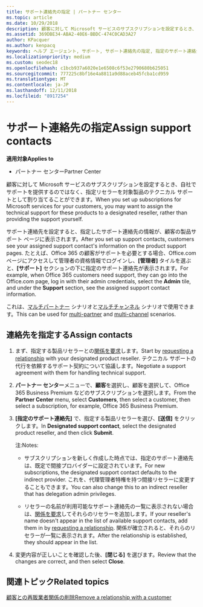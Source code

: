 ```yaml
---
title: サポート連絡先の指定 | パートナー センター
ms.topic: article
ms.date: 10/29/2018
description: 顧客に対して Microsoft サービスのサブスクリプションを設定するとき、自社でサポートを提供するのではなく、指定リセラーを対象製品のテクニカル サポートとして割り当てることができます。
ms.assetid: 369DBE34-ABA2-40E6-BBDC-474C0CAD3A27
author: KPacquer
ms.author: kenpacq
keywords: ヘルプ エージェント, サポート, サポート連絡先の指定, 指定のサポート連絡先
ms.localizationpriority: medium
ms.custom: seodec18
ms.openlocfilehash: c1bcb937a6020e1e6508c6f53e2790680b625051
ms.sourcegitcommit: 777225c8bf16e4a8811a9d88aceb45fcba1cd959
ms.translationtype: MT
ms.contentlocale: ja-JP
ms.lasthandoff: 12/11/2018
ms.locfileid: "8917254"
---
```

# <a name="assign-support-contacts"></a><span data-ttu-id="c4e7e-104">サポート連絡先の指定</span><span class="sxs-lookup"><span data-stu-id="c4e7e-104">Assign support contacts</span></span>

**<span data-ttu-id="c4e7e-105">適用対象</span><span class="sxs-lookup"><span data-stu-id="c4e7e-105">Applies to</span></span>**

-  <span data-ttu-id="c4e7e-106">パートナー センター</span><span class="sxs-lookup"><span data-stu-id="c4e7e-106">Partner Center</span></span>

<span data-ttu-id="c4e7e-107">顧客に対して Microsoft サービスのサブスクリプションを設定するとき、自社でサポートを提供するのではなく、指定リセラーを対象製品のテクニカル サポートとして割り当てることができます。</span><span class="sxs-lookup"><span data-stu-id="c4e7e-107">When you set up subscriptions for Microsoft services for your customers, you may want to assign the technical support for these products to a designated reseller, rather than providing the support yourself.</span></span>

<span data-ttu-id="c4e7e-108">サポート連絡先を設定すると、指定したサポート連絡先の情報が、顧客の製品サポート ページに表示されます。</span><span class="sxs-lookup"><span data-stu-id="c4e7e-108">After you set up support contacts, customers see your assigned support contact's information on the product support pages.</span></span> <span data-ttu-id="c4e7e-109">たとえば、Office 365 の顧客がサポートを必要とする場合、Office.com ページにアクセスして管理者の資格情報でログインし、**[管理者]** タイルを選ぶと、**[サポート]** セクションの下に指定のサポート連絡先が表示されます。</span><span class="sxs-lookup"><span data-stu-id="c4e7e-109">For example, when Office 365 customers need support, they can go into the Office.com page, log in with their admin credentials, select the **Admin** tile, and under the **Support** section, see the assigned support contact information.</span></span>

<span data-ttu-id="c4e7e-110">これは、[マルチパートナー](multipartner.md) シナリオと[マルチチャンネル](multichannel.md) シナリオで使用できます。</span><span class="sxs-lookup"><span data-stu-id="c4e7e-110">This can be used for [multi-partner](multipartner.md) and [multi-channel](multichannel.md) scenarios.</span></span> 

<a href="" id="assigncontacts"></a>
## <a name="assign-contacts"></a><span data-ttu-id="c4e7e-111">連絡先を指定する</span><span class="sxs-lookup"><span data-stu-id="c4e7e-111">Assign contacts</span></span>

1.  <span data-ttu-id="c4e7e-112">まず、指定する製品リセラーとの[関係を要求](request-a-relationship-with-a-customer.md)します。</span><span class="sxs-lookup"><span data-stu-id="c4e7e-112">Start by [requesting a relationship](request-a-relationship-with-a-customer.md) with your designated product reseller.</span></span> <span data-ttu-id="c4e7e-113">テクニカル サポートの代行を依頼するサポート契約について協議します。</span><span class="sxs-lookup"><span data-stu-id="c4e7e-113">Negotiate a support agreement with them for handling technical support.</span></span>

2.  <span data-ttu-id="c4e7e-114">**パートナー センター**メニューで、**顧客**を選択し、顧客を選択して、Office 365 Business Premium などのサブスクリプションを選択します。</span><span class="sxs-lookup"><span data-stu-id="c4e7e-114">From the **Partner Center** menu, select **Customers**, then select a customer, then select a subscription, for example, Office 365 Business Premium.</span></span>

3.  <span data-ttu-id="c4e7e-115">**[指定のサポート連絡先]** で、指定する製品リセラーを選び、**[送信]** をクリックします。</span><span class="sxs-lookup"><span data-stu-id="c4e7e-115">In  **Designated support contact**, select the designated product reseller, and then click **Submit**.</span></span> 

    <span data-ttu-id="c4e7e-116">注:</span><span class="sxs-lookup"><span data-stu-id="c4e7e-116">Notes:</span></span> 
    
    *  <span data-ttu-id="c4e7e-117">サブスクリプションを新しく作成した時点では、指定のサポート連絡先は、既定で間接プロバイダーに設定されています。</span><span class="sxs-lookup"><span data-stu-id="c4e7e-117">For new subscriptions, the designated support contact defaults to the indirect provider.</span></span> <span data-ttu-id="c4e7e-118">これを、代理管理者特権を持つ間接リセラーに変更することもできます。</span><span class="sxs-lookup"><span data-stu-id="c4e7e-118">You can also change this to an indirect reseller that has delegation admin privileges.</span></span>
    
    *  <span data-ttu-id="c4e7e-119">リセラーの名前が利用可能なサポート連絡先の一覧に表示されない場合は、[関係を要求](request-a-relationship-with-a-customer.md)してそれらのリセラーを追加します。</span><span class="sxs-lookup"><span data-stu-id="c4e7e-119">If your reseller's name doesn't appear in the list of available support contacts, add them in by [requesting a relationship](request-a-relationship-with-a-customer.md).</span></span> <span data-ttu-id="c4e7e-120">関係が確立されると、それらのリセラーが一覧に表示されます。</span><span class="sxs-lookup"><span data-stu-id="c4e7e-120">After the relationship is established, they should appear in the list.</span></span>  

4.  <span data-ttu-id="c4e7e-121">変更内容が正しいことを確認した後、**[閉じる]** を選びます。</span><span class="sxs-lookup"><span data-stu-id="c4e7e-121">Review that the changes are correct, and then select **Close**.</span></span>

## <a name="related-topics"></a><span data-ttu-id="c4e7e-122">関連トピック</span><span class="sxs-lookup"><span data-stu-id="c4e7e-122">Related topics</span></span>

[<span data-ttu-id="c4e7e-123">顧客との再販業者関係の削除</span><span class="sxs-lookup"><span data-stu-id="c4e7e-123">Remove a relationship with a customer</span></span>](remove-a-relationship.md)